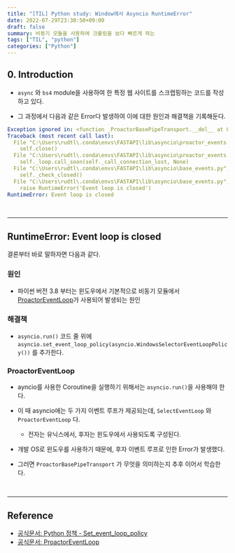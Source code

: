 ```yaml
---
title: "[TIL] Python study: Window에서 Asyncio RuntimeError"
date: 2022-07-29T23:38:50+09:00
draft: false
summary: 비동기 모듈을 사용하여 크롤링을 보다 빠르게 하는
tags: ["TIL", "python"]
categories: ["Python"]
---
```


## 0. Introduction


- `async` 와 `bs4` module을 사용하여 한 특정 웹 사이트를 스크랩핑하는 코드를 작성하고 있다.

- 그 과정에서 다음과 같은 Error다 발생하여 이에 대한 원인과 해결책을 기록해둔다.

```yml
Exception ignored in: <function _ProactorBasePipeTransport.__del__ at 0x0000028AAAD631F0>
Traceback (most recent call last):
  File "C:\Users\rudtl\.conda\envs\FASTAPI\lib\asyncio\proactor_events.py", line 116, in __del__
    self.close()
  File "C:\Users\rudtl\.conda\envs\FASTAPI\lib\asyncio\proactor_events.py", line 108, in close
    self._loop.call_soon(self._call_connection_lost, None)
  File "C:\Users\rudtl\.conda\envs\FASTAPI\lib\asyncio\base_events.py", line 751, in call_soon
    self._check_closed()
  File "C:\Users\rudtl\.conda\envs\FASTAPI\lib\asyncio\base_events.py", line 515, in _check_closed
    raise RuntimeError('Event loop is closed')
RuntimeError: Event loop is closed

```


<br>


---

## RuntimeError: Event loop is closed 

결론부터 바로 말하자면 다음과 같다. 

### 원인

- 파이썬 버전 3.8 부터는 윈도우에서 기본적으로 비동기 모듈에서 [ProactorEventLoop](https://docs.python.org/ko/3/library/asyncio-eventloop.html#asyncio.ProactorEventLoop)가 사용되어 발생되는 원인

### 해결책

- `asyncio.run()` 코드 줄 위에 `asyncio.set_event_loop_policy(asyncio.WindowsSelectorEventLoopPolicy())` 를 추가한다.  


### ProactorEventLoop

- ayncio를 사용한 Coroutine을 실행하기 위해서는 `asyncio.run()`을 사용해야 한다.  


-  이 때 asyncio에는 두 가지 이벤트 루프가 제공되는데, `SelectEventLoop` 와 `ProactorEventLoop` 다.  
    - 전자는 유닉스에서, 후자는 윈도우에서 사용되도록 구성된다.  

- 개발 OS로 윈도우를 사용하기 때문에, 후자 이벤트 루프로 인한 Error가 발생했다.



- 그러면 `ProactorBasePipeTransport` 가 무엇을 의미하는지 추후 이어서 학습한다. 



<br>

---

## Reference 

- [공식문서: Python 정책 - Set_event_loop_policy](https://docs.python.org/ko/3/library/asyncio-policy.html#asyncio.DefaultEventLoopPolicy)
- [공식문서: ProactorEventLoop](https://docs.python.org/ko/3/library/asyncio-eventloop.html#asyncio.ProactorEventLoop)